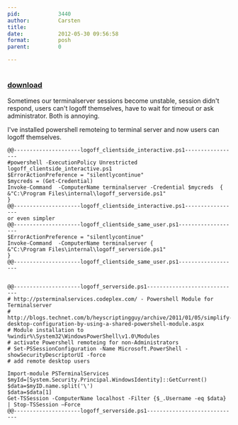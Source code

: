 ```yaml
---
pid:            3440
author:         Carsten
title:          
date:           2012-05-30 09:56:58
format:         posh
parent:         0

---
```


# 

### [download](//scripts/3440.ps1)

Sometimes our terminalserver sessions become unstable, session didn't
respond, users can't logoff themselves, have to wait for timeout or ask
administrator. Both is annoying.

I've installed powershell remoteing to terminal server and now users can logoff themselves.


```posh
@@---------------------logoff_clientside_interactive.ps1-----------------
#powershell -ExecutionPolicy Unrestricted logoff_clientside_interactive.ps1
$ErrorActionPreference = "silentlycontinue"
$mycreds = (Get-Credential)
Invoke-Command  -ComputerName terminalserver -Credential $mycreds  {
&"C:\Program Files\internal\logoff_serverside.ps1"
}
@@---------------------logoff_clientside_interactive.ps1-----------------
or even simpler
@@---------------------logoff_clientside_same_user.ps1-------------------
$ErrorActionPreference = "silentlycontinue"
Invoke-Command  -ComputerName terminalserver {
&"C:\Program Files\internal\logoff_serverside.ps1"
}
@@---------------------logoff_clientside_same_user.ps1-------------------


@@---------------------logoff_serverside.ps1-----------------------------
# http://psterminalservices.codeplex.com/ - Powershell Module for Terminalserver
# http://blogs.technet.com/b/heyscriptingguy/archive/2011/01/05/simplify-desktop-configuration-by-using-a-shared-powershell-module.aspx
# Module installation to %windir%\System32\WindowsPowerShell\v1.0\Modules
# activate Powershell remoteing for non-Administrators
# Set-PSSessionConfiguration -Name Microsoft.PowerShell -showSecurityDescriptorUI -force
# add remote desktop users

Import-module PSTerminalServices
$myId=[System.Security.Principal.WindowsIdentity]::GetCurrent()
$data=$myID.name.split('\')
$data=$data[1]
Get-TSSession -ComputerName localhost -Filter {$_.Username -eq $data}  | Stop-TSSession –Force
@@---------------------logoff_serverside.ps1-----------------------------
```
